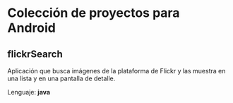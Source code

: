 # Colección de proyectos para Android

## flickrSearch

Aplicación que busca imágenes de la plataforma de Flickr y las muestra en una lista y en una pantalla de detalle.

Lenguaje: **java**


